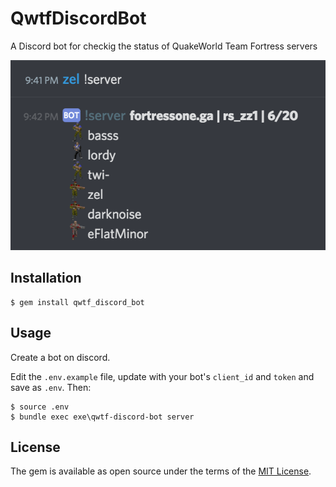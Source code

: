 # QwtfDiscordBot

A Discord bot for checkig the status of QuakeWorld Team Fortress servers

![screenshot of bot](screenshot.png)

## Installation

    $ gem install qwtf_discord_bot


## Usage

Create a bot on discord.

Edit the `.env.example` file, update with your bot's `client_id` and `token` and save as `.env`. Then:

    $ source .env
    $ bundle exec exe\qwtf-discord-bot server


## License

The gem is available as open source under the terms of the [MIT License](https://opensource.org/licenses/MIT).
